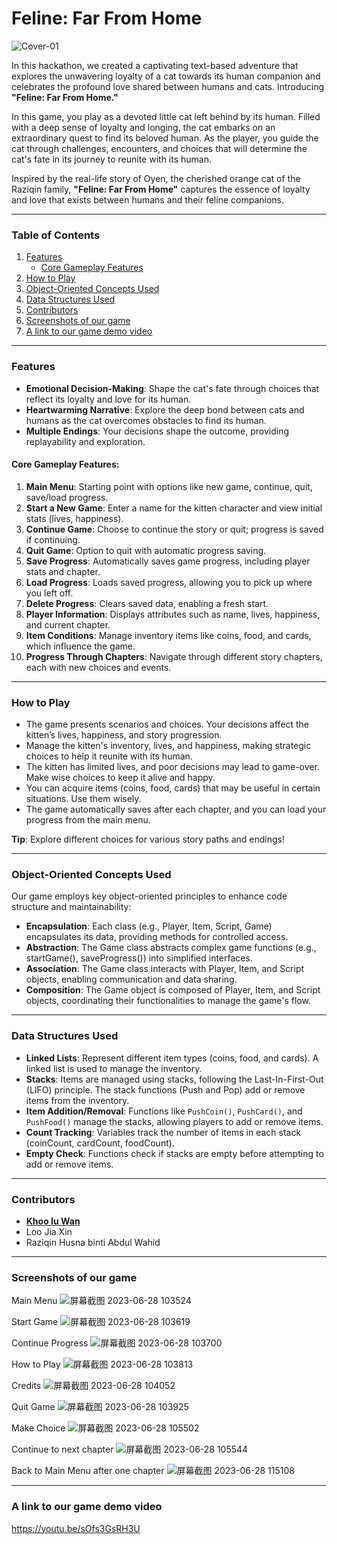 # **Feline: Far From Home**

![Cover-01](https://github.com/user-attachments/assets/bbe7391a-fe53-424a-879d-b1419ba20e9f)

In this hackathon, we created a captivating text-based adventure that explores the unwavering loyalty of a cat towards its human companion and celebrates the profound love shared between humans and cats. Introducing **"Feline: Far From Home."**

In this game, you play as a devoted little cat left behind by its human. Filled with a deep sense of loyalty and longing, the cat embarks on an extraordinary quest to find its beloved human. As the player, you guide the cat through challenges, encounters, and choices that will determine the cat's fate in its journey to reunite with its human.

Inspired by the real-life story of Oyen, the cherished orange cat of the Raziqin family, **"Feline: Far From Home"** captures the essence of loyalty and love that exists between humans and their feline companions.

---

### **Table of Contents**
1. [Features](#features)
   - [Core Gameplay Features](#core-gameplay-features)
2. [How to Play](#how-to-play)
3. [Object-Oriented Concepts Used](#object-oriented-concepts-used)
4. [Data Structures Used](#data-structures-used)
5. [Contributors](#contributors)
6. [Screenshots of our game](#screenshots-of-our-game)
7. [A link to our game demo video](#license)

---

### **Features**

- **Emotional Decision-Making**: Shape the cat's fate through choices that reflect its loyalty and love for its human.
- **Heartwarming Narrative**: Explore the deep bond between cats and humans as the cat overcomes obstacles to find its human.
- **Multiple Endings**: Your decisions shape the outcome, providing replayability and exploration.

#### **Core Gameplay Features:**
1. **Main Menu**: Starting point with options like new game, continue, quit, save/load progress.
2. **Start a New Game**: Enter a name for the kitten character and view initial stats (lives, happiness).
3. **Continue Game**: Choose to continue the story or quit; progress is saved if continuing.
4. **Quit Game**: Option to quit with automatic progress saving.
5. **Save Progress**: Automatically saves game progress, including player stats and chapter.
6. **Load Progress**: Loads saved progress, allowing you to pick up where you left off.
7. **Delete Progress**: Clears saved data, enabling a fresh start.
8. **Player Information**: Displays attributes such as name, lives, happiness, and current chapter.
9. **Item Conditions**: Manage inventory items like coins, food, and cards, which influence the game.
10. **Progress Through Chapters**: Navigate through different story chapters, each with new choices and events.

---

### **How to Play**
- The game presents scenarios and choices. Your decisions affect the kitten’s lives, happiness, and story progression.
- Manage the kitten's inventory, lives, and happiness, making strategic choices to help it reunite with its human.
- The kitten has limited lives, and poor decisions may lead to game-over. Make wise choices to keep it alive and happy.
- You can acquire items (coins, food, cards) that may be useful in certain situations. Use them wisely.
- The game automatically saves after each chapter, and you can load your progress from the main menu.

**Tip**: Explore different choices for various story paths and endings!

---

### **Object-Oriented Concepts Used**
Our game employs key object-oriented principles to enhance code structure and maintainability:

- **Encapsulation**: Each class (e.g., Player, Item, Script, Game) encapsulates its data, providing methods for controlled access.
- **Abstraction**: The Game class abstracts complex game functions (e.g., startGame(), saveProgress()) into simplified interfaces.
- **Association**: The Game class interacts with Player, Item, and Script objects, enabling communication and data sharing.
- **Composition**: The Game object is composed of Player, Item, and Script objects, coordinating their functionalities to manage the game's flow.

---

### **Data Structures Used**

- **Linked Lists**: Represent different item types (coins, food, and cards). A linked list is used to manage the inventory.
- **Stacks**: Items are managed using stacks, following the Last-In-First-Out (LIFO) principle. The stack functions (Push and Pop) add or remove items from the inventory.
- **Item Addition/Removal**: Functions like `PushCoin()`, `PushCard()`, and `PushFood()` manage the stacks, allowing players to add or remove items.
- **Count Tracking**: Variables track the number of items in each stack (coinCount, cardCount, foodCount).
- **Empty Check**: Functions check if stacks are empty before attempting to add or remove items.

---

### **Contributors**
- **[Khoo Iu Wan](https://github.com/wuik1112)**
- Loo Jia Xin
- Raziqin Husna binti Abdul Wahid
  
---

### Screenshots of our game
Main Menu
![屏幕截图 2023-06-28 103524](https://github.com/iuw1112/CPT113-G5-Hackathon-2/assets/119191251/7b076b04-8a46-43a1-a351-6d78e2477cdc)

Start Game
![屏幕截图 2023-06-28 103619](https://github.com/iuw1112/CPT113-G5-Hackathon-2/assets/119191251/0ed1eea9-9099-4b4d-a8d4-d321680a5d66)

Continue Progress
![屏幕截图 2023-06-28 103700](https://github.com/iuw1112/CPT113-G5-Hackathon-2/assets/119191251/9a6409d7-2574-4071-af65-51d633ac6348)

How to Play
![屏幕截图 2023-06-28 103813](https://github.com/iuw1112/CPT113-G5-Hackathon-2/assets/119191251/0cf45003-d8b0-4520-b385-f674d0920bdb)

Credits
![屏幕截图 2023-06-28 104052](https://github.com/iuw1112/CPT113-G5-Hackathon-2/assets/119191251/1bde12f0-7097-4b9a-baed-ad40c1296a58)

Quit Game
![屏幕截图 2023-06-28 103925](https://github.com/iuw1112/CPT113-G5-Hackathon-2/assets/119191251/fe3b8955-9f39-40e9-a9c8-72cb3994fd5f)

Make Choice
![屏幕截图 2023-06-28 105502](https://github.com/iuw1112/CPT113-G5-Hackathon-2/assets/119191251/9a1275de-8a4c-4396-9263-e2b24abda2f1)

Continue to next chapter 
![屏幕截图 2023-06-28 105544](https://github.com/iuw1112/CPT113-G5-Hackathon-2/assets/119191251/6759cdde-b429-4dc2-befc-8c138c63ec42)

Back to Main Menu after one chapter
![屏幕截图 2023-06-28 115108](https://github.com/iuw1112/CPT113-G5-Hackathon-2/assets/119191251/04754b09-cd62-4a90-9090-d7d9653c00c5)

---

### A link to our game demo video
https://youtu.be/sOfs3GsRH3U
